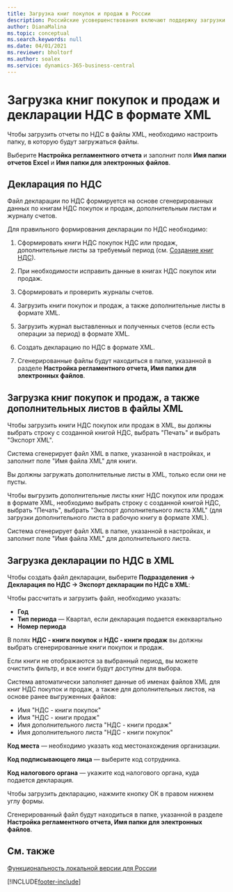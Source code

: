 ```yaml
---
title: Загрузка книг покупок и продаж в России
description: Российские усовершенствования включают поддержку загрузки книг покупок и продаж и деклараций НДС в формате XML.
author: DianaMalina
ms.topic: conceptual
ms.search.keywords: null
ms.date: 04/01/2021
ms.reviewer: bholtorf
ms.author: soalex
ms.service: dynamics-365-business-central
---
```


# Загрузка книг покупок и продаж и декларации НДС в формате XML

Чтобы загрузить отчеты по НДС в файлы XML, необходимо настроить папку, в которую будут загружаться файлы.

Выберите **Настройка регламентного отчета** и заполнит поля **Имя папки отчетов Excel** и **Имя папки для электронных файлов**.

## Декларация по НДС

Файл декларации по НДС формируется на основе сгенерированных данных по книгам НДС покупок и продаж, дополнительным листам и журналу счетов.

Для правильного формирования декларации по НДС необходимо:

1. Сформировать книги НДС покупок НДС или продаж, дополнительные листы за требуемый период (см. [Создание книг НДС](How-to-Create-VAT-Ledgers.md)).

2. При необходимости исправить данные в книгах НДС покупок или продаж.

3. Сформировать и проверить журналы счетов.

4. Загрузить книги покупок и продаж, а также дополнительные листы в формате XML.

5. Загрузить журнал выставленных и полученных счетов (если есть операции за период) в формате XML.

6. Создать декларацию по НДС в формате XML.

7. Сгенерированные файлы будут находиться в папке, указанной в разделе **Настройка регламентного отчета, Имя папки для электронных файлов**.

## Загрузка книг покупок и продаж, а также дополнительных листов в файлы XML

Чтобы загрузить книги НДС покупок или продаж в XML, вы должны выбрать строку с созданной книгой НДС, выбрать "Печать" и выбрать "Экспорт XML".

Система сгенерирует файл XML в папке, указанной в настройках, и заполнит поле "Имя файла XML" для книги.

Вы должны загружать дополнительные листы в XML, только если они не пусты.

Чтобы выгрузить дополнительные листы книг НДС покупок или продаж в формате XML, необходимо выбрать строку с созданной книгой НДС, выбрать "Печать", выбрать "Экспорт дополнительного листа XML" (для загрузки дополнительного листа в рабочую книгу в формате XML).

Система сгенерирует файл XML в папке, указанной в настройках, и заполнит поле "Имя файла XML" для дополнительного листа.

## Загрузка декларации по НДС в XML

Чтобы создать файл декларации, выберите **Подразделения -> Декларация по НДС -> Экспорт декларации по НДС в XML**:

Чтобы рассчитать и загрузить файл, необходимо указать:

- **Год** 
- **Тип периода** — Квартал, если декларация подается ежеквартально
- **Номер периода**

В полях **НДС - книги покупок** и **НДС - книги продаж** вы должны выбрать сгенерированные книги покупок и продаж.

Если книги не отображаются за выбранный период, вы можете очистить фильтр, и все книги будут доступны для выбора.

Система автоматически заполняет данные об именах файлов XML для книг НДС покупок и продаж, а также для дополнительных листов, на основе ранее выгруженных файлов:

- Имя "НДС - книги покупок"
- Имя "НДС - книги продаж"
- Имя дополнительного листа "НДС - книги продаж"
- Имя дополнительного листа "НДС - книги покупок"

**Код места** — необходимо указать код местонахождения организации.

**Код подписывающего лица** — выберите код сотрудника.

**Код налогового органа** — укажите код налогового органа, куда подается декларация.

Чтобы загрузить декларацию, нажмите кнопку ОК в правом нижнем углу формы.

Сгенерированный файл будут находиться в папке, указанной в разделе **Настройка регламентного отчета, Имя папки для электронных файлов**.

## См. также

[Функциональность локальной версии для России](russia-local-functionality.md)  


[!INCLUDE[footer-include](../../includes/footer-banner.md)]